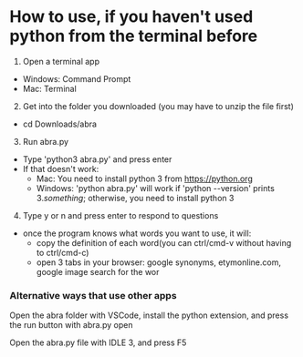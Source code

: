 # How to use, if you haven't used python from the terminal before

1. Open a terminal app
  - Windows: Command Prompt
  - Mac: Terminal
2. Get into the folder you downloaded (you may have to unzip the file first)
  - cd Downloads/abra
3. Run abra.py
  - Type 'python3 abra.py' and press enter
  - If that doesn't work:
    - Mac: You need to install python 3 from https://python.org
    - Windows: 'python abra.py' will work if 'python --version' prints 3.*something*; otherwise, you need to install python 3
4. Type y or n and press enter to respond to questions
  - once the program knows what words you want to use, it will:
    - copy the definition of each word(you can ctrl/cmd-v without having to ctrl/cmd-c)
    - open 3 tabs in your browser: google synonyms, etymonline.com, google image search for the wor

### Alternative ways that use other apps

Open the abra folder with VSCode, install the python extension, and press the run button with abra.py open

Open the abra.py file with IDLE 3, and press F5

